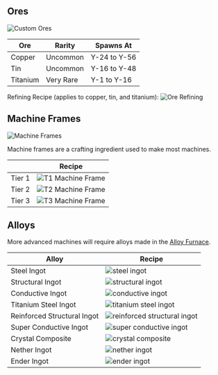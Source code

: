 ## Ores

![Custom Ores](https://i.imgur.com/Wigh4hE.png?1)

| Ore | Rarity | Spawns At |
|-----|--------|-----------|
| Copper | Uncommon | Y-24 to Y-56 |
| Tin | Uncommon | Y-16 to Y-48 |
| Titanium | Very Rare | Y-1 to Y-16 |

Refining Recipe (applies to copper, tin, and titanium):
![Ore Refining](https://i.imgur.com/BF4T1sE.png?1)

## Machine Frames

![Machine Frames](https://i.imgur.com/y9EKkjY.png?1)

Machine frames are a crafting ingredient used to make most machines.

|   | Recipe |
|---|--------|
| Tier 1 | ![T1 Machine Frame](https://i.imgur.com/xHDIqDb.png?1) |
| Tier 2 | ![T2 Machine Frame](https://i.imgur.com/YBqwWDW.png?1) |
| Tier 3 | ![T3 Machine Frame](https://i.imgur.com/rugWDwg.png?1) |

## Alloys

More advanced machines will require alloys made in the [Alloy Furnace](https://github.com/ImCoolYeah105/Mechanization/wiki/Alloy-Furnace).

| Alloy | Recipe |
|-------|--------|
| Steel Ingot | ![steel ingot](https://i.imgur.com/kMoqH7I.png?1) |
| Structural Ingot | ![structural ingot](https://i.imgur.com/3VbY6IN.png?1) |
| Conductive Ingot | ![conductive ingot](https://i.imgur.com/Wkppqn1.png?1) |
| Titanium Steel Ingot | ![titanium steel ingot](https://i.imgur.com/mTCH9zD.png?1) |
| Reinforced Structural Ingot | ![reinforced structural ingot](https://i.imgur.com/uY5iKav.png?1) |
| Super Conductive Ingot | ![super conductive ingot](https://i.imgur.com/msvB7t0.png?1) |
| Crystal Composite | ![crystal composite](https://i.imgur.com/HyGrgeo.png?1) |
| Nether Ingot | ![nether ingot](https://i.imgur.com/Ht4uaYD.png?1) |
| Ender Ingot | ![ender ingot](https://i.imgur.com/np1FAgR.png?1) |